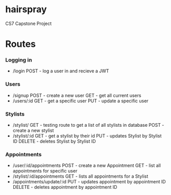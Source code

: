 # hairspray
CS7 Capstone Project

# Routes

### Logging in
- /login
POST - log a user in and recieve a JWT

### Users
- /signup
POST - create a new user
GET - get all current users
- /users/:id
GET - get a specific user
PUT - update a specific user

### Stylists
- /stylist/
GET - testing route to get a list of all stylists in database
POST - create a new stylist
- /stylist/:id
GET - get a stylist by their id
PUT - updates Stylist by Stylist ID
DELETE - deletes Stylist by Stylist ID

### Appointments
- /user/:id/appointments
POST - create a new Appointment
GET - list all appointments for specific user
- /stylist/:id/appointments
GET - lists all appointments for a Stylist
- /appointments/update/:id
PUT - updates appointment by appointment ID
DELETE - deletes appointment by appointment ID
